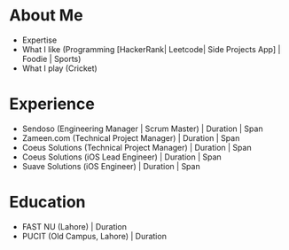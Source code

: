 # About Me 
- Expertise
- What I like (Programming [HackerRank| Leetcode| Side Projects App] | Foodie | Sports)
- What I play (Cricket)

# Experience 
- Sendoso (Engineering Manager | Scrum Master) | Duration | Span
- Zameen.com (Technical Project Manager) | Duration | Span
- Coeus Solutions (Technical Project Manager) | Duration | Span
- Coeus Solutions (iOS Lead Engineer) | Duration | Span
- Suave Solutions (iOS Engineer) | Duration | Span

# Education
- FAST NU (Lahore) | Duration
- PUCIT (Old Campus, Lahore) | Duration 
